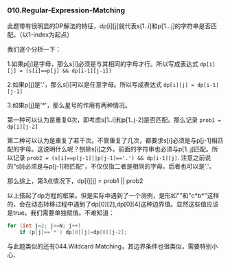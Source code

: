 ### 010.Regular-Expression-Matching

此题带有很明显的DP解法的特征，dp[i][j]就代表s[1..i]和p[1...j]的字符串是否匹配。（以1-index为起点）

我们逐个分析一下：

1.如果p[j]是字母，那么s[i]必须是与其相同的字母才行。所以写成表达式 ```dp[i][j] = (s[i]==p[j] && dp[i-1][j-1])```

2.如果p[j]是'.'，那么s[i]可以是任意字母。所以写成表达式 ```dp[i][j] = dp[i-1][j-1]```

3.如果p[j]是'*'，那么星号的作用有两种情况。

第一种可以认为是重复0次，即考虑s[1..i]和p[1..j-2]是否匹配。那么记录 ```prob1 = dp[i][j-2]```

第二种可以认为是重复了若干次。不管重复了几次，都要求s[i]必须是与p[j-1]相匹配的字母。这说明什么呢？刨除s[i]之外，前面的字符串也必须与p[1..j]匹配。所以记录 ```prob2 = (s[i]==p[j-1]||p[j-1]=='.') && dp[i-1][j]```. 注意之前说的“s[i]必须是与p[j-1]相匹配”，不仅仅指二者是相同的字母，后者也可以是'.'。

那么综上，第3点情况下，dp[i][j] = prob1 || prob2

以上搭起了dp方程的框架。但是实际中遇到了一个测例，是形如""和"c\*b\*"这样的，会在动态转移过程中遇到了dp[0][2],dp[0][4]这种边界值。显然这些值应该是true，我们需要单独赋值。不难知道：
```cpp
for (int j=2; j<=N; j++)        
    if (p[j]=='*') dp[0][j]=dp[0][j-2];        
```
与此题类似的还有044.Wildcard Matching，其边界条件也很类似，需要特别小心．
